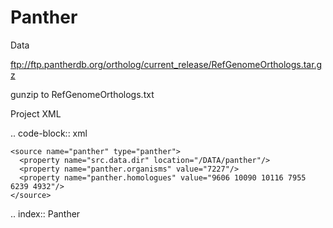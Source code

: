 Panther
================================


Data

ftp://ftp.pantherdb.org/ortholog/current_release/RefGenomeOrthologs.tar.gz 

gunzip to RefGenomeOrthologs.txt

Project XML

.. code-block:: xml

    <source name="panther" type="panther">
      <property name="src.data.dir" location="/DATA/panther"/>
      <property name="panther.organisms" value="7227"/>
      <property name="panther.homologues" value="9606 10090 10116 7955 6239 4932"/>
    </source>

.. index:: Panther
